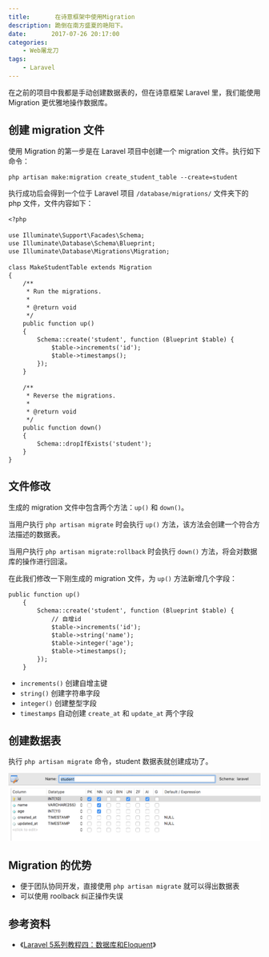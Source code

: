 ```yaml
---
title:       在诗意框架中使用Migration
description: 跪倒在南方盛夏的艳阳下。
date:       2017-07-26 20:17:00
categories:
    - Web屠龙刀
tags:
    - Laravel
---
```


在之前的项目中我都是手动创建数据表的，但在诗意框架 Laravel 里，我们能使用 Migration 更优雅地操作数据库。

## 创建 migration 文件

使用 Migration 的第一步是在 Laravel 项目中创建一个 migration 文件。执行如下命令：

```
php artisan make:migration create_student_table --create=student
```

执行成功后会得到一个位于 Laravel 项目 `/database/migrations/` 文件夹下的 php 文件，文件内容如下：

```
<?php

use Illuminate\Support\Facades\Schema;
use Illuminate\Database\Schema\Blueprint;
use Illuminate\Database\Migrations\Migration;

class MakeStudentTable extends Migration
{
    /**
     * Run the migrations.
     *
     * @return void
     */
    public function up()
    {
        Schema::create('student', function (Blueprint $table) {
            $table->increments('id');
            $table->timestamps();
        });
    }

    /**
     * Reverse the migrations.
     *
     * @return void
     */
    public function down()
    {
        Schema::dropIfExists('student');
    }
}

```

## 文件修改

生成的 migration 文件中包含两个方法：`up()` 和 `down()`。

当用户执行 `php artisan migrate` 时会执行 `up()` 方法，该方法会创建一个符合方法描述的数据表。

当用户执行 `php artisan migrate:rollback` 时会执行 `down()` 方法，将会对数据库的操作进行回滚。

在此我们修改一下刚生成的 migration 文件，为 `up()` 方法新增几个字段：

```
public function up()
    {
        Schema::create('student', function (Blueprint $table) {
            // 自增id
            $table->increments('id');
            $table->string('name');
            $table->integer('age');
            $table->timestamps();
        });
    }
```

- `increments()` 创建自增主键
- `string()` 创建字符串字段
- `integer()` 创建整型字段
- `timestamps` 自动创建 `create_at` 和 `update_at` 两个字段

## 创建数据表

执行 `php artisan migrate` 命令，student 数据表就创建成功了。

![student表结构](/img/in-post/laravel/student_table.png)

## Migration 的优势

- 便于团队协同开发，直接使用 `php artisan migrate` 就可以得出数据表
- 可以使用 roolback 纠正操作失误

## 参考资料

- 《[Laravel 5系列教程四：数据库和Eloquent][1]》

[1]: https://segmentfault.com/a/1190000003106128#articleHeader2

